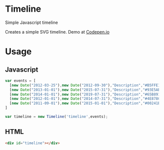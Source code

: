 # Timeline
Simple Javascript timeline

Creates a simple SVG timeline. Demo at [Codepen.io](https://codepen.io/samimikk/pen/POMQgG)

# Usage
## Javascript
```javascript
var events = [
  [new Date("2012-03-25"),new Date("2012-09-30"),"Description","#B5FFE1"],
  [new Date("2013-01-01"),new Date("2015-07-31"),"Description","#93E5AB"],
  [new Date("2014-01-01"),new Date("2019-07-31"),"Description","#65B891"],
  [new Date("2012-01-01"),new Date("2014-07-31"),"Description","#4E878C"],
  [new Date("2011-09-01"),new Date("2015-01-01"),"Description","#00241B"]
]

var timeline = new Timeline('timeline',events);
```
## HTML
```HTML
<div id="timeline"></div>
```
